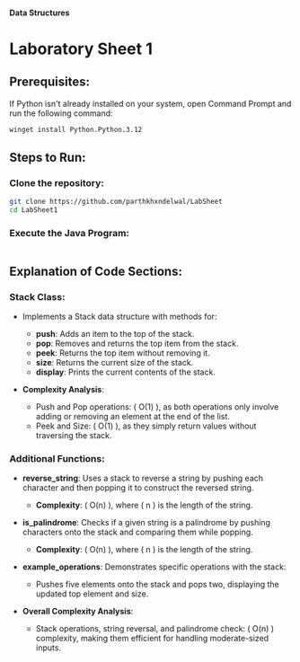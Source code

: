#### Data Structures
# Laboratory Sheet 1

## Prerequisites:
If Python isn't already installed on your system, open Command Prompt and run the following command:
```bash
winget install Python.Python.3.12
```


## Steps to Run:
### Clone the repository:
```bash
git clone https://github.com/parthkhxndelwal/LabSheet
cd LabSheet1
```
### Execute the Java Program:
```cmd
```
## Explanation of Code Sections:

### Stack Class:
- Implements a Stack data structure with methods for:
  - **push**: Adds an item to the top of the stack.
  - **pop**: Removes and returns the top item from the stack.
  - **peek**: Returns the top item without removing it.
  - **size**: Returns the current size of the stack.
  - **display**: Prints the current contents of the stack.

- **Complexity Analysis**:
  - Push and Pop operations: \( O(1) \), as both operations only involve adding or removing an element at the end of the list.
  - Peek and Size: \( O(1) \), as they simply return values without traversing the stack.

### Additional Functions:

- **reverse_string**: Uses a stack to reverse a string by pushing each character and then popping it to construct the reversed string.
  - **Complexity**: \( O(n) \), where \( n \) is the length of the string.

- **is_palindrome**: Checks if a given string is a palindrome by pushing characters onto the stack and comparing them while popping.
  - **Complexity**: \( O(n) \), where \( n \) is the length of the string.

- **example_operations**: Demonstrates specific operations with the stack:
  - Pushes five elements onto the stack and pops two, displaying the updated top element and size.

- **Overall Complexity Analysis**:
  - Stack operations, string reversal, and palindrome check: \( O(n) \) complexity, making them efficient for handling moderate-sized inputs.